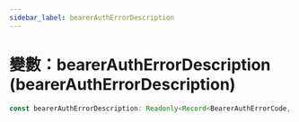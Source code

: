 ```yaml
---
sidebar_label: bearerAuthErrorDescription
---
```


# 變數：bearerAuthErrorDescription (bearerAuthErrorDescription)

```ts
const bearerAuthErrorDescription: Readonly<Record<BearerAuthErrorCode, string>>;
```
